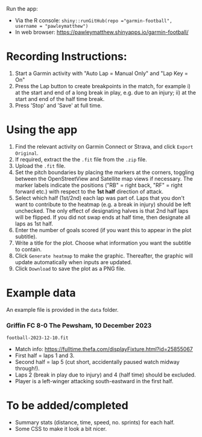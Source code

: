 Run the app: 

- Via the R console: `shiny::runGitHub(repo ="garmin-football", username = "pawleymatthew")`
- In web browser: <https://pawleymatthew.shinyapps.io/garmin-football/>

# Recording Instructions:

1. Start a Garmin activity with "Auto Lap = Manual Only" and "Lap Key = On"
2. Press the Lap button to create breakpoints in the match, for example
   i) at the start and end of a long break in play, e.g. due to an injury;
   ii) at the start and end of the half time break.
3. Press 'Stop' and 'Save' at full time.

# Using the app

1. Find the relevant activity on Garmin Connect or Strava, and click `Export Original`.
2. If required, extract the the `.fit` file from the `.zip` file.
3. Upload the `.fit` file.
4. Set the pitch boundaries by placing the markers at the corners, toggling between the OpenStreetView and Satellite map views if necessary. The marker labels indicate the positions ("RB" = right back, "RF" = right forward etc.) with respect to the **1st half** direction of attack. 
5. Select which half (1st/2nd) each lap was part of. Laps that you don't want to contribute to the heatmap (e.g. a break in injury) should be left unchecked. The only effect of designating halves is that 2nd half laps will be flipped. If you did not swap ends at half time, then designate all laps as 1st half.
6. Enter the number of goals scored (if you want this to appear in the plot subtitle).
7. Write a title for the plot. Choose what information you want the subtitle to contain.
8. Click `Generate heatmap` to make the graphic. Thereafter, the graphic will update automatically when inputs are updated.
9. Click `Download` to save the plot as a PNG file. 

# Example data

An example file is provided in the `data` folder.

### Griffin FC 8-0 The Pewsham, 10 December 2023

`football-2023-12-10.fit`

- Match info: <https://fulltime.thefa.com/displayFixture.html?id=25855067>
- First half = laps 1 and 3.
- Second half = lap 5 (cut short, accidentally paused watch midway through!).
- Laps 2 (break in play due to injury) and 4 (half time) should be excluded.
- Player is a left-winger attacking south-eastward in the first half.

# To be added/completed

- Summary stats (distance, time, speed, no. sprints) for each half.
- Some CSS to make it look a bit nicer.